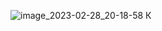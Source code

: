 ![image_2023-02-28_20-18-58](https://user-images.githubusercontent.com/126588666/221929262-d45bf560-96b4-48a9-a4f5-1c1358c3fd2e.png)
К
